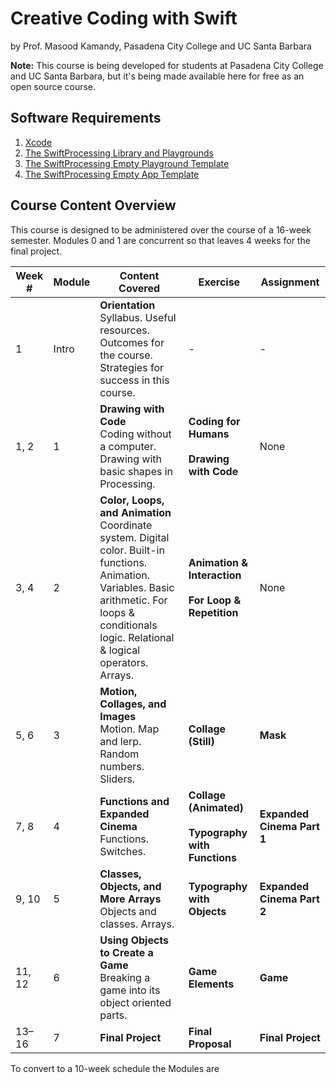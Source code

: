 # Creative Coding with Swift

by Prof. Masood Kamandy, Pasadena City College and UC Santa Barbara

**Note:** This course is being developed for students at Pasadena City College and UC Santa Barbara, but it's being made available here for free as an open source course.

## Software Requirements

1. [Xcode](https://apps.apple.com/us/app/xcode/id497799835?mt=12)
2. [The SwiftProcessing Library and Playgrounds](https://github.com/jjkaufman/SwiftProcessing/archive/refs/heads/main.zip)
3. [The SwiftProcessing Empty Playground Template](https://github.com/masoodkamandy/Swift-Processing-Empty-Playground/archive/refs/heads/main.zip)
4. [The SwiftProcessing Empty App Template](https://github.com/masoodkamandy/Swift-Processing-Template-w-Playground/archive/refs/heads/main.zip)

## Course Content Overview

This course is designed to be administered over the course of a 16-week semester. Modules 0 and 1 are concurrent so that leaves 4 weeks for the final project.

| Week  # | Module | Content Covered                                              | Exercise                                                     | Assignment                 |
| ------- | ------ | ------------------------------------------------------------ | ------------------------------------------------------------ | -------------------------- |
| 1       | Intro  | **Orientation**<br />Syllabus. Useful resources. Outcomes for the course. Strategies for success in this course. | -                                                            | -                          |
| 1, 2    | 1      | **Drawing with Code**<br />Coding without a computer. Drawing with basic shapes in Processing. | **Coding for Humans**<br /><br />**Drawing with Code**       | None                       |
| 3, 4    | 2      | **Color, Loops, and Animation**<br />Coordinate system. Digital color. Built-in functions. Animation. Variables. Basic arithmetic. For loops & conditionals logic. Relational & logical operators. Arrays. | **Animation & Interaction**<br /><br />**For Loop & Repetition** | None                       |
| 5, 6    | 3      | **Motion, Collages, and Images**<br />Motion. Map and lerp. Random numbers. Sliders. | **Collage (Still)**                                          | **Mask**                   |
| 7, 8    | 4      | **Functions and Expanded Cinema**<br />Functions. Switches.  | **Collage (Animated)**<br /><br />**Typography with Functions** | **Expanded Cinema Part 1** |
| 9, 10   | 5      | **Classes, Objects, and More Arrays**<br />Objects and classes. Arrays. | **Typography with Objects**                                  | **Expanded Cinema Part 2** |
| 11, 12  | 6      | **Using Objects to Create a Game**<br />Breaking a game into its object oriented parts. | **Game Elements**                                            | **Game**                   |
| 13–16   | 7      | **Final Project**                                            | **Final Proposal**                                           | **Final Project**          |

To convert to a 10-week schedule the Modules are 